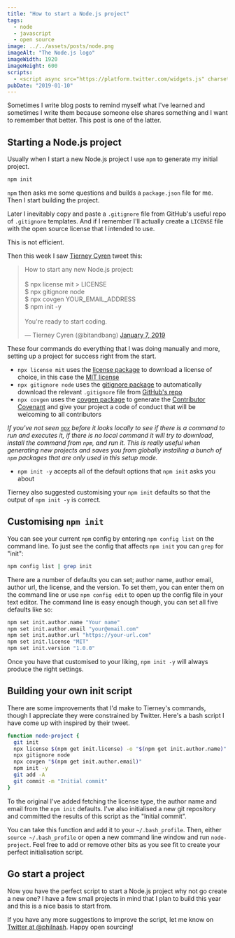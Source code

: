 ```yaml
---
title: "How to start a Node.js project"
tags:
  - node
  - javascript
  - open source
image: ../../assets/posts/node.png
imageAlt: "The Node.js logo"
imageWidth: 1920
imageHeight: 600
scripts:
  - <script async src="https://platform.twitter.com/widgets.js" charset="utf-8"></script>
pubDate: "2019-01-10"
---
```


Sometimes I write blog posts to remind myself what I've learned and sometimes I write them because someone else shares something and I want to remember that better. This post is one of the latter.

## Starting a Node.js project

Usually when I start a new Node.js project I use `npm` to generate my initial project.

```bash
npm init
```

`npm` then asks me some questions and builds a `package.json` file for me. Then I start building the project.

Later I inevitably copy and paste a `.gitignore` file from GitHub's useful repo of `.gitignore` templates. And if I remember I'll actually create a `LICENSE` file with the open source license that I intended to use.

This is not efficient.

Then this week I saw [Tierney Cyren](https://twitter.com/bitandbang) tweet this:

<blockquote class="twitter-tweet" data-lang="en"><p lang="en" dir="ltr">How to start any new Node.js project:<br><br>$ npx license mit &gt; LICENSE<br>$ npx gitignore node<br>$ npx covgen YOUR_EMAIL_ADDRESS<br>$ npm init -y<br><br>You&#39;re ready to start coding.</p>&mdash; Tierney Cyren (@bitandbang) <a href="https://twitter.com/bitandbang/status/1082331715471925250?ref_src=twsrc%5Etfw">January 7, 2019</a></blockquote>

These four commands do everything that I was doing manually and more, setting up a project for success right from the start.

* `npx license mit` uses the [license package](https://www.npmjs.com/package/license) to download a license of choice, in this case the [MIT license](https://opensource.org/licenses/MIT)
* `npx gitignore node` uses the [gitignore package](https://www.npmjs.com/package/gitignore) to automatically download the relevant `.gitignore` file from [GitHub's repo](https://github.com/github/gitignore)
* `npx covgen` uses the [covgen package](https://www.npmjs.com/package/covgen) to generate the [Contributor Covenant](https://www.contributor-covenant.org/) and give your project a code of conduct that will be welcoming to all contributors

_If you've not seen [`npx`](https://www.npmjs.com/package/npx) before it looks locally to see if there is a command to run and executes it, if there is no local command it will try to download, install the command from `npm`, and run it. This is really useful when generating new projects and saves you from globally installing a bunch of `npm` packages that are only used in this setup mode._

* `npm init -y` accepts all of the default options that `npm init` asks you about

Tierney also suggested customising your `npm init` defaults so that the output of `npm init -y` is correct.

## Customising `npm init`

You can see your current `npm` config by entering `npm config list` on the command line. To just see the config that affects `npm init` you can `grep` for "init":

```bash
npm config list | grep init
```

There are a number of defaults you can set; author name, author email, author url, the license, and the version. To set them, you can enter them on the command line or use `npm config edit` to open up the config file in your text editor. The command line is easy enough though, you can set all five defaults like so:

```bash
npm set init.author.name "Your name"
npm set init.author.email "your@email.com"
npm set init.author.url "https://your-url.com"
npm set init.license "MIT"
npm set init.version "1.0.0"
```

Once you have that customised to your liking, `npm init -y` will always produce the right settings.

## Building your own init script

There are some improvements that I'd make to Tierney's commands, though I appreciate they were constrained by Twitter. Here's a bash script I have come up with inspired by their tweet.

```bash
function node-project {
  git init
  npx license $(npm get init.license) -o "$(npm get init.author.name)" > LICENSE
  npx gitignore node
  npx covgen "$(npm get init.author.email)"
  npm init -y
  git add -A
  git commit -m "Initial commit"
}
```

To the original I've added fetching the license type, the author name and email from the `npm init` defaults. I've also initialised a new git repository and committed the results of this script as the "Initial commit".

You can take this function and add it to your `~/.bash_profile`. Then, either `source ~/.bash_profile` or open a new command line window and run `node-project`. Feel free to add or remove other bits as you see fit to create your perfect initialisation script.

## Go start a project

Now you have the perfect script to start a Node.js project why not go create a new one? I have a few small projects in mind that I plan to build this year and this is a nice basis to start from.

If you have any more suggestions to improve the script, let me know on [Twitter at @philnash](https://twitter.com). Happy open sourcing!